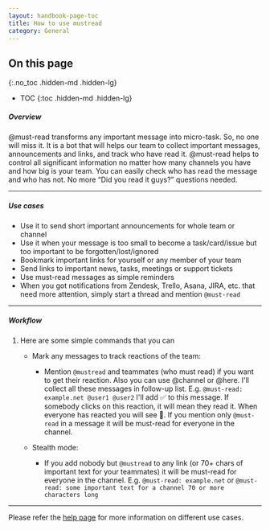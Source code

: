 ```yaml
---
layout: handbook-page-toc
title: How to use mustread
category: General
---
```


## On this page
{:.no_toc .hidden-md .hidden-lg}

- TOC
{:toc .hidden-md .hidden-lg}

##### Overview

@must-read transforms any important message into micro-task. So, no one will miss it. It is a bot that will helps our team to collect important messages, announcements and links, and track who have read it.
@must-read helps to control all significant information no matter how many channels you have and how big is your team. You can easily check who has read the message and who has not. No more “Did you read it guys?” questions needed.

---

##### Use cases
- Use it to send short important announcements for whole team or channel
- Use it when your message is too small to become a task/card/issue but too important to be forgotten/lost/ignored
- Bookmark important links for yourself or any member of your team
- Send links to important news, tasks, meetings or support tickets
- Use must-read messages as simple reminders
- When you got notifications from Zendesk, Trello, Asana, JIRA, etc. that need more attention, simply        start a thread and mention `@must-read`

---
##### Workflow
1. Here are some simple commands that you can 
   - Mark any messages to track reactions of the team:
      - Mention `@mustread` and teammates (who must read) if you want to get their reaction.
        Also you can use @channel or @here. I'll collect all these messages in follow-up list. 
        E.g. `@must-read: example.net @user1 @user2`
        I'll add ✅ to this message. If somebody clicks on this reaction, it will mean they read it. When everyone has reacted you will see 📙. If you mention only `@must-read` in a message it will be must-read for everyone in the channel.

   - Stealth mode:
      - If you add nobody but `@mustread` to any link (or 70+ chars of important text for your teammates)    it will be must-read for everyone in the channel.
        E.g. `@must-read: example.net`
        or `@must-read: some important text for a channel 70 or more characters long`

---

Please refer the [help page](https://finalem.com/must-read/help) for more information on different use cases.
